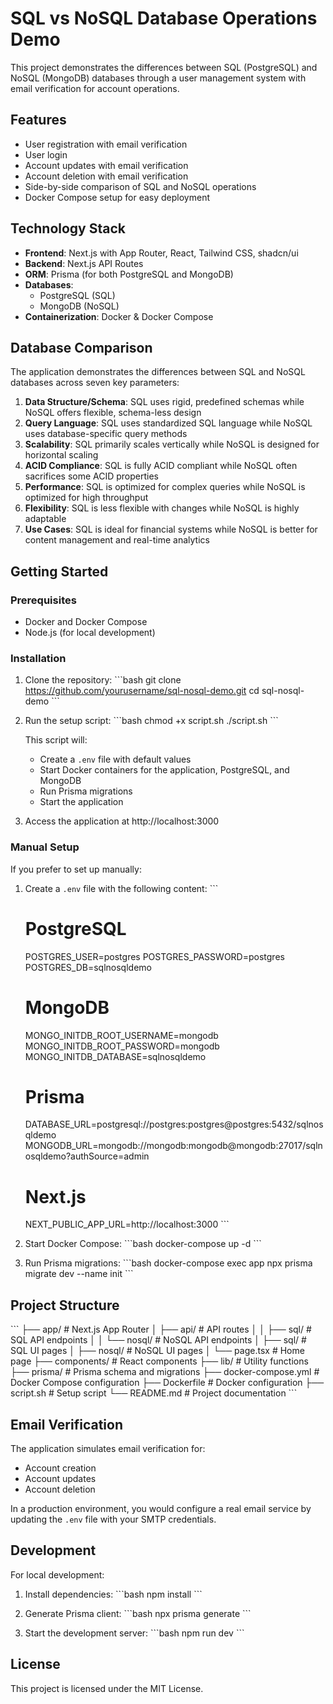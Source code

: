 # SQL vs NoSQL Database Operations Demo

This project demonstrates the differences between SQL (PostgreSQL) and NoSQL (MongoDB) databases through a user management system with email verification for account operations.

## Features

- User registration with email verification
- User login
- Account updates with email verification
- Account deletion with email verification
- Side-by-side comparison of SQL and NoSQL operations
- Docker Compose setup for easy deployment

## Technology Stack

- **Frontend**: Next.js with App Router, React, Tailwind CSS, shadcn/ui
- **Backend**: Next.js API Routes
- **ORM**: Prisma (for both PostgreSQL and MongoDB)
- **Databases**: 
  - PostgreSQL (SQL)
  - MongoDB (NoSQL)
- **Containerization**: Docker & Docker Compose

## Database Comparison

The application demonstrates the differences between SQL and NoSQL databases across seven key parameters:

1. **Data Structure/Schema**: SQL uses rigid, predefined schemas while NoSQL offers flexible, schema-less design
2. **Query Language**: SQL uses standardized SQL language while NoSQL uses database-specific query methods
3. **Scalability**: SQL primarily scales vertically while NoSQL is designed for horizontal scaling
4. **ACID Compliance**: SQL is fully ACID compliant while NoSQL often sacrifices some ACID properties
5. **Performance**: SQL is optimized for complex queries while NoSQL is optimized for high throughput
6. **Flexibility**: SQL is less flexible with changes while NoSQL is highly adaptable
7. **Use Cases**: SQL is ideal for financial systems while NoSQL is better for content management and real-time analytics

## Getting Started

### Prerequisites

- Docker and Docker Compose
- Node.js (for local development)

### Installation

1. Clone the repository:
   \`\`\`bash
   git clone https://github.com/yourusername/sql-nosql-demo.git
   cd sql-nosql-demo
   \`\`\`

2. Run the setup script:
   \`\`\`bash
   chmod +x script.sh
   ./script.sh
   \`\`\`

   This script will:
   - Create a `.env` file with default values
   - Start Docker containers for the application, PostgreSQL, and MongoDB
   - Run Prisma migrations
   - Start the application

3. Access the application at http://localhost:3000

### Manual Setup

If you prefer to set up manually:

1. Create a `.env` file with the following content:
   \`\`\`
   # PostgreSQL
   POSTGRES_USER=postgres
   POSTGRES_PASSWORD=postgres
   POSTGRES_DB=sqlnosqldemo

   # MongoDB
   MONGO_INITDB_ROOT_USERNAME=mongodb
   MONGO_INITDB_ROOT_PASSWORD=mongodb
   MONGO_INITDB_DATABASE=sqlnosqldemo

   # Prisma
   DATABASE_URL=postgresql://postgres:postgres@postgres:5432/sqlnosqldemo
   MONGODB_URL=mongodb://mongodb:mongodb@mongodb:27017/sqlnosqldemo?authSource=admin

   # Next.js
   NEXT_PUBLIC_APP_URL=http://localhost:3000
   \`\`\`

2. Start Docker Compose:
   \`\`\`bash
   docker-compose up -d
   \`\`\`

3. Run Prisma migrations:
   \`\`\`bash
   docker-compose exec app npx prisma migrate dev --name init
   \`\`\`

## Project Structure

\`\`\`
├── app/                  # Next.js App Router
│   ├── api/              # API routes
│   │   ├── sql/          # SQL API endpoints
│   │   └── nosql/        # NoSQL API endpoints
│   ├── sql/              # SQL UI pages
│   ├── nosql/            # NoSQL UI pages
│   └── page.tsx          # Home page
├── components/           # React components
├── lib/                  # Utility functions
├── prisma/               # Prisma schema and migrations
├── docker-compose.yml    # Docker Compose configuration
├── Dockerfile            # Docker configuration
├── script.sh             # Setup script
└── README.md             # Project documentation
\`\`\`

## Email Verification

The application simulates email verification for:
- Account creation
- Account updates
- Account deletion

In a production environment, you would configure a real email service by updating the `.env` file with your SMTP credentials.

## Development

For local development:

1. Install dependencies:
   \`\`\`bash
   npm install
   \`\`\`

2. Generate Prisma client:
   \`\`\`bash
   npx prisma generate
   \`\`\`

3. Start the development server:
   \`\`\`bash
   npm run dev
   \`\`\`

## License

This project is licensed under the MIT License.
